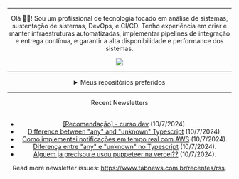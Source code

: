 <div align="center">
<hr>
<p>Olá 👋🏾! Sou um profissional de tecnologia focado em análise de sistemas, sustentação de sistemas, DevOps, e CI/CD. Tenho experiência em criar e manter infraestruturas automatizadas, implementar pipelines de integração e entrega contínua, e garantir a alta disponibilidade e performance dos sistemas.</p>
  <img src="https://media.giphy.com/media/yAGIvCiwPJn5C/giphy.gif">
<hr>
  <details>
  <summary>Meus repositórios preferidos</summary>
  <br />
  Alguns dos meus melhores repositórios:
  <br />
<br />
  <ul><li><a href=https://github.com/KubeNerd/aluratube target="_blank" rel="noopener noreferrer">KubeNerd/aluratube</a> (<b>0</b> ✨ and <b>0</b> 🍴): Aluratube - Desenvolvido durante a imersão React da Alura no final de 2022</li><li><a href=https://github.com/KubeNerd/nlw-ia target="_blank" rel="noopener noreferrer">KubeNerd/nlw-ia</a> (<b>0</b> ✨ and <b>0</b> 🍴): Projeto desenvolvido durante a NLW IA - Usando a API da OPENAI</li>
<li>More coming soon :).</li>
</ul>
  </details>
  <hr/>
    <summary>Recent Newsletters</summary>
  <br />
  <ul>
    <li><a href=https://www.tabnews.com.br/andersonlimadev/recomendacao-curso-dev target="_blank" rel="noopener noreferrer">[Recomendação] - curso.dev</a> (10/7/2024).</li><li><a href=https://www.tabnews.com.br/ikidon/difference-between-any-and-unknown-typescript target="_blank" rel="noopener noreferrer">Difference between "any" and "unknown" Typescript</a> (10/7/2024).</li><li><a href=https://www.tabnews.com.br/Kvojps/como-implementei-notificacoes-em-tempo-real-com-aws target="_blank" rel="noopener noreferrer">Como implementei notificações em tempo real com AWS</a> (10/7/2024).</li><li><a href=https://www.tabnews.com.br/ikidon/diferenca-entre-any-e-unknow-no-typescript target="_blank" rel="noopener noreferrer">Diferença entre "any" e "unknown" no Typescript</a> (10/7/2024).</li><li><a href=https://www.tabnews.com.br/sed/alguem-ja-precisou-e-usou-puppeteer-na-vercel target="_blank" rel="noopener noreferrer">Alguem ja precisou e usou puppeteer na vercel??</a> (10/7/2024).</li>
  </ul>
<p>Read more newsletter issues: <a href="https://www.tabnews.com.br/recentes/rss">https://www.tabnews.com.br/recentes/rss</a>.</p>
  </details>
